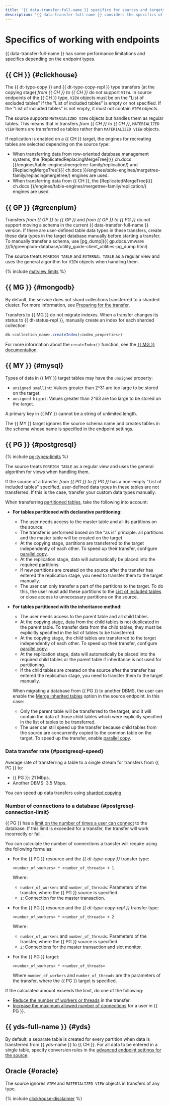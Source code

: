 ```yaml
---
title: '{{ data-transfer-full-name }} specifics for sources and targets'
description: '{{ data-transfer-full-name }} considers the specifics of sources and targets when preparing a transfer and transferring data.'
---
```


# Specifics of working with endpoints

{{ data-transfer-full-name }} has some performance limitations and specifics depending on the endpoint types.

## {{ CH }} {#clickhouse}

The {{ dt-type-copy }} and {{ dt-type-copy-repl }} type transfers (at the copying stage) _from {{ CH }} to {{ CH }}_ do not support `VIEW`. In source endpoints of the {{ CH }} type, `VIEW` objects must be on the "List of excluded tables" if the "List of included tables" is empty or not specified. If the "List of included tables" is not empty, it must not contain `VIEW` objects.

The source supports `MATERIALIZED VIEW` objects but handles them as regular tables. This means that in transfers _from {{ CH }} to {{ CH }}_, `MATERIALIZED VIEW` items are transferred as tables rather than `MATERIALIZED VIEW` objects.

If replication is enabled on a {{ CH }} target, the engines for recreating tables are selected depending on the source type:

* When transferring data from row-oriented database management systems, the [ReplicatedReplacingMergeTree]({{ ch.docs }}/engines/table-engines/mergetree-family/replication/) and [ReplacingMergeTree]({{ ch.docs }}/engines/table-engines/mergetree-family/replacingmergetree/) engines are used.
* When transferring data from {{ CH }}, the [ReplicatedMergeTree]({{ ch.docs }}/engines/table-engines/mergetree-family/replication/) engines are used.

## {{ GP }} {#greenplum}

Transfers _from {{ GP }} to {{ GP }}_ and _from {{ GP }} to {{ PG }}_ do not support moving a schema in the current {{ data-transfer-full-name }} version. If there are user-defined table data types in these transfers, create these data types in the target database manually before starting a transfer. To manually transfer a schema, use [pg_dump]({{ gp.docs.vmware }}/5/greenplum-database/utility_guide-client_utilities-pg_dump.html).

The source treats `FOREIGN TABLE` and `EXTERNAL TABLE` as a regular view and uses the general algorithm for `VIEW` objects when handling them.

{% include [matview limits](../../_includes/data-transfer/pg-gp-matview.md) %}

## {{ MG }} {#mongodb}

By default, the service does not shard collections transferred to a sharded cluster. For more information, see [Preparing for the transfer](../operations/prepare.md#target-mg).

Transfers to {{ MG }} do not migrate indexes. When a transfer changes its status to {{ dt-status-repl }}, manually create an index for each sharded collection:

```javascript
db.<collection_name>.createIndex(<index_properties>)
```

For more information about the `createIndex()` function, see the [{{ MG }} documentation](https://www.mongodb.com/docs/manual/reference/method/db.collection.createIndex/#mongodb-method-db.collection.createIndex).

## {{ MY }} {#mysql}

Types of data in {{ MY }} target tables may have the `unsigned` property:

* `unsigned smallint`: Values greater than 2^31 are too large to be stored on the target.
* `unsigned bigint`: Values greater than 2^63 are too large to be stored on the target.

A primary key in {{ MY }} cannot be a string of unlimited length.

The {{ MY }} target ignores the source schema name and creates tables in the schema whose name is specified in the endpoint settings.

## {{ PG }} {#postgresql}

{% include [pg-types-limits](../../_includes/data-transfer/notes/pg-source-features.md) %}

The source treats `FOREIGN TABLE` as a regular view and uses the general algorithm for views when handling them.

If the source of a transfer _from {{ PG }} to {{ PG }}_ has a non-empty "List of included tables" specified, user-defined data types in these tables are not transferred. If this is the case, transfer your custom data types manually.

When transferring [partitioned tables](https://www.postgresql.org/docs/current/ddl-partitioning.html), take the following into account:

* **For tables partitioned with declarative partitioning:**

   * The user needs access to the master table and all its partitions on the source.
   * The transfer is performed based on the <q>as is</q> principle: all partitions and the master table will be created on the target.
   * At the copying stage, partitions are transferred to the target independently of each other. To speed up their transfer, configure [parallel copy](sharded.md).
   * At the replication stage, data will automatically be placed into the required partitions.
   * If new partitions are created on the source after the transfer has entered the replication stage, you need to transfer them to the target manually.
   * The user can only transfer a part of the partitions to the target. To do this, the user must add these partitions to the [List of included tables](../operations/endpoint/source/postgresql#additional-settings) or close access to unnecessary partitions on the source.

* **For tables partitioned with the inheritance method:**

   * The user needs access to the parent table and all child tables.
   * At the copying stage, data from the child tables is not duplicated in the parent table. To transfer data from the child tables, they must be explicitly specified in the list of tables to be transferred.
   * At the copying stage, the child tables are transferred to the target independently of each other. To speed up their transfer, configure [parallel copy](sharded.md).
   * At the replication stage, data will automatically be placed into the required child tables or the parent table if inheritance is not used for partitioning.
   * If the child tables are created on the source after the transfer has entered the replication stage, you need to transfer them to the target manually.

   When migrating a database from {{ PG }} to another DBMS, the user can enable the [Merge inherited tables](../operations/endpoint/source/postgresql#additional-settings) option in the source endpoint. In this case:

   * Only the parent table will be transferred to the target, and it will contain the data of those child tables which were explicitly specified in the list of tables to be transferred.
   * The user can still speed up the transfer because child tables from the source are concurrently copied to the common table on the target. To speed up the transfer, enable [parallel copy](sharded.md).

### Data transfer rate {#postgresql-speed}

Average rate of transferring a table to a single stream for transfers from {{ PG }} to:

* {{ PG }}: 21 Mbps.
* Another DBMS: 3.5 Mbps.

You can speed up data transfers using [sharded copying](./sharded.md).



### Number of connections to a database {#postgresql-connection-limit}

{{ PG }} has a [limit on the number of times a user can connect](../../managed-postgresql/concepts/settings-list.md#setting-conn-limit) to the database. If this limit is exceeded for a transfer, the transfer will work incorrectly or fail.

You can calculate the number of connections a transfer will require using the following formulas:

* For the {{ PG }} resource and the _{{ dt-type-copy }}_ transfer type:

   ```text
   <number_of_workers> * <number_of_threads> + 1
   ```

   Where:
   * `number_of_workers` and `number_of_threads`: Parameters of the transfer, where the {{ PG }} source is specified.
   * `1`: Connection for the master transaction.

* For the {{ PG }} resource and the _{{ dt-type-copy-repl }}_ transfer type:

   ```text
   <number_of_workers> * <number_of_threads> + 2
   ```

   Where:
   * `number_of_workers` and `number_of_threads`: Parameters of the transfer, where the {{ PG }} source is specified.
   * `2`: Connections for the master transaction and slot monitor.

* For the {{ PG }} target:

   ```text
   <number_of_workers> * <number_of_threads>
   ```

   Where `number_of_workers` and `number_of_threads` are the parameters of the transfer, where the {{ PG }} target is specified.

If the calculated amount exceeds the limit, do one of the following:

* [Reduce the number of workers or threads](../../data-transfer/operations/transfer.md#update) in the transfer.
* [Increase the maximum allowed number of connections](../../managed-postgresql/operations/cluster-users.md#update-settings) for a user in {{ PG }}.

## {{ yds-full-name }} {#yds}

By default, a separate table is created for every partition when data is transferred from {{ yds-name }} to {{ CH }}. For all data to be entered in a single table, specify conversion rules in the [advanced endpoint settings for the source](../operations/endpoint/source/data-streams.md#additional-settings).


## Oracle {#oracle}

The source ignores `VIEW` and `MATERIALIZED VIEW` objects in transfers of any type.

{% include [clickhouse-disclaimer](../../_includes/clickhouse-disclaimer.md) %}
